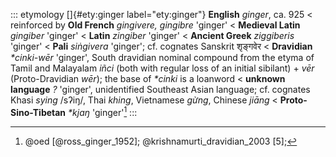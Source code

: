 ::: etymology
[]{#ety:ginger label="ety:ginger"} **English** *ginger*, ca. 925 \<
reinforced by **Old French** *gingivere, gingibre* 'ginger' \<
**Medieval Latin** *gingiber* 'ginger' \< **Latin** *zingiber* 'ginger'
\< **Ancient Greek** *ziggiberis* 'ginger' \< **Pali** *siṅgivera*
'ginger'; cf. cognates Sanskrit शृङ्गवेर \< **Dravidian** *\*cinki-wēr*
'ginger', South dravidian nominal compound from the etyma of Tamil and
Malayalam *iñci* (both with regular loss of an initial sibilant) + *vēr*
(Proto-Dravidian *wēr*); the base of *\*cinki* is a loanword \<
**unknown language** *?* 'ginger', unidentified Southeast Asian
language; cf. cognates Khasi *sying* /sʔiŋ/, Thai *khing*, Vietnamese
*gừng*, Chinese *jiāng* \< **Proto-Sino-Tibetan** *\*kjaŋ* 'ginger'[^1]
:::

[^1]: @oed [@ross_ginger_1952]; @krishnamurti_dravidian_2003 [5];
